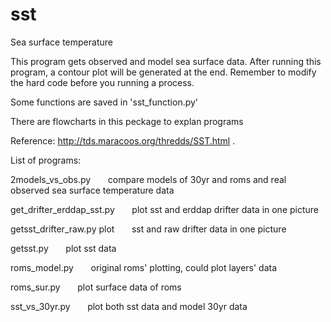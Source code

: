 sst
===

Sea surface temperature 

This program gets observed  and  model sea surface data. After running this program, a contour plot will be generated at
the end.
Remember to modify the hard code before you running a process.

Some functions are saved in 'sst_function.py'

There are flowcharts in this peckage to explan programs 

Reference:  http://tds.maracoos.org/thredds/SST.html .

List of programs:


2models_vs_obs.py         &nbsp;&nbsp;&nbsp;&nbsp;&nbsp;        compare models of 30yr and roms and real observed sea surface temperature data

get_drifter_erddap_sst.py    &nbsp;&nbsp;&nbsp;&nbsp;&nbsp;     plot sst and erddap drifter data in one picture

getsst_drifter_raw.py plot   &nbsp;&nbsp;&nbsp;&nbsp;&nbsp;     sst and raw drifter data in one picture

getsst.py             &nbsp;&nbsp;&nbsp;&nbsp;&nbsp;            plot sst data

roms_model.py          &nbsp;&nbsp;&nbsp;&nbsp;&nbsp;           original roms' plotting, could plot layers' data

roms_sur.py              &nbsp;&nbsp;&nbsp;&nbsp;&nbsp;         plot surface data of roms

sst_vs_30yr.py              &nbsp;&nbsp;&nbsp;&nbsp;&nbsp;      plot both sst data and model 30yr data 

